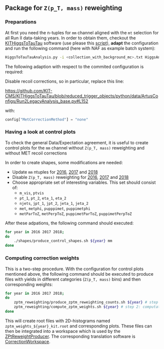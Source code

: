 ## Package for `Z(p_T, mass)` reweighting

### Preparations

At first you need the n-tuples for `mm` channel aligned with the `mt` selection for all Run II data-taking years. In order to obtain them, checkout the [KITHiggsToTauTau](https://github.com/KIT-CMS/KITHiggsToTauTau) software (use please this [script](https://github.com/KIT-CMS/KITHiggsToTauTau/blob/reduced_trigger_objects/scripts/checkout_packages_CMSSW102X.sh)), **adapt** the configuration and run the following command (here with NAF as example batch system):

```bash
HiggsToTauTauAnalysis.py -i <collection_with_background_mc>.txt HiggsAnalysis/KITHiggsToTauTau/data/Samples/Run201?/SingleMuon*.txt -a HiggsAnalysis/KITHiggsToTauTau/python/data/ArtusConfigs/Run2LegacyAnalysis_base.py --no-run -b naf --wall-time 03:00:00 --memory 2000 --files-per-job 15 --se-path srm://cmssrm-kit.gridka.de:8443/srm/managerv2?SFN=/pnfs/gridka.de/cms/disk-only/store/user/<dCacheUserName>/31-07-2019_NoMetRecoil -c mm --pipelines nominal
```
The following adaption with respect to the commited configuration is required:

Disable recoil corrections, so in particular, replace this line:

<https://github.com/KIT-CMS/KITHiggsToTauTau/blob/reduced_trigger_objects/python/data/ArtusConfigs/Run2LegacyAnalysis_base.py#L152>

with:

```python
config["MetCorrectionMethod"] = "none"
```

### Having a look at control plots
To check the general Data/Expectation agreement, it is useful to create control plots for the `mm` channel without `Z(p_T, mass)` reweighting and without MET recoil corrections

In order to create shapes, some modifications are needed:

 * Update `mm` ntuples for [2016](https://github.com/KIT-CMS/sm-htt-analysis/blob/master/utils/setup_samples.sh#L8), [2017](https://github.com/KIT-CMS/sm-htt-analysis/blob/master/utils/setup_samples.sh#L28) and [2018](https://github.com/KIT-CMS/sm-htt-analysis/blob/master/utils/setup_samples.sh#L43)
 * Disable `Z(p_T, mass)` reweighting for [2016](https://github.com/KIT-CMS/shape-producer/blob/master/shape_producer/estimation_methods_2016.py#L690), [2017](https://github.com/KIT-CMS/shape-producer/blob/master/shape_producer/estimation_methods_2017.py#L564) and [2018](https://github.com/KIT-CMS/shape-producer/blob/master/shape_producer/estimation_methods_2018.py#L545)
 * Choose appropriate set of interesting variables. This set should consist of:
   * `m_vis`, `ptvis`
   * `pt_1`, `pt_2`, `eta_1`, `eta_2`
   * `njets`, `jpt_1`, `jpt_2`, `jeta_1`, `jeta_2`
   * `met`, `metphi`, `pupppimet`, `puppimetphi`
   * `metParToZ`, `metPerpToZ`, `puppimetParToZ`, `puppimetPerpToZ`

After these adpations, the following command should executed:

```bash
for year in 2016 2017 2018;
do
    ./shapes/produce_control_shapes.sh ${year} mm
done
```

### Computing correction weights

This is a two-step procedure. With the configuration for control plots mentioned above, the following command should be executed to produce files with yields in different categories (`Z(p_T, mass)` bins) and then corresponding weights:

```bash
for year in 2016 2017 2018;
do
    zptm_reweighting/produce_zptm_reweighting_counts.sh ${year} # step 1: yield production
    zptm_reweighting/compute_zptm_weights.sh ${year} # step 2: computation of correction weights
done
```

This will create root files with 2D-histograms named `zptm_weights_${year}_kit.root` and corresponding plots. These files can then be integrated into a workspace which is used by the [ZPtReweightProducer](https://github.com/KIT-CMS/KITHiggsToTauTau/blob/reduced_trigger_objects/python/data/ArtusConfigs/Run2LegacyAnalysis_base.py#L133-L135). The corresponding translation software is [CorrectionWorkspace](https://github.com/KIT-CMS/CorrectionsWorkspace).
